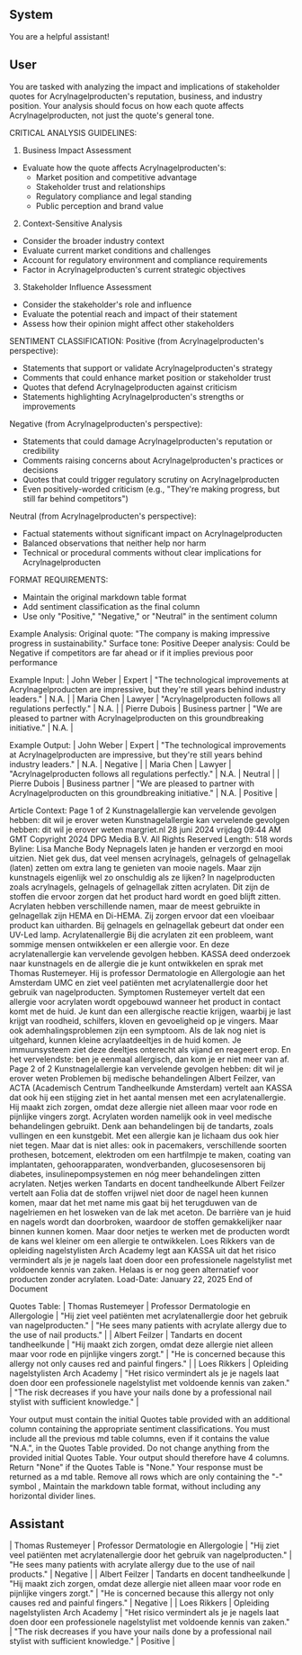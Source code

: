 ## System

You are a helpful assistant!

## User


You are tasked with analyzing the impact and implications of stakeholder quotes for Acrylnagelproducten's reputation, business, and industry position. Your analysis should focus on how each quote affects Acrylnagelproducten, not just the quote's general tone.

CRITICAL ANALYSIS GUIDELINES:
1. Business Impact Assessment
- Evaluate how the quote affects Acrylnagelproducten's:
  * Market position and competitive advantage
  * Stakeholder trust and relationships
  * Regulatory compliance and legal standing
  * Public perception and brand value

2. Context-Sensitive Analysis
- Consider the broader industry context
- Evaluate current market conditions and challenges
- Account for regulatory environment and compliance requirements
- Factor in Acrylnagelproducten's current strategic objectives

3. Stakeholder Influence Assessment
- Consider the stakeholder's role and influence
- Evaluate the potential reach and impact of their statement
- Assess how their opinion might affect other stakeholders

SENTIMENT CLASSIFICATION:
Positive (from Acrylnagelproducten's perspective):
- Statements that support or validate Acrylnagelproducten's strategy
- Comments that could enhance market position or stakeholder trust
- Quotes that defend Acrylnagelproducten against criticism
- Statements highlighting Acrylnagelproducten's strengths or improvements

Negative (from Acrylnagelproducten's perspective):
- Statements that could damage Acrylnagelproducten's reputation or credibility
- Comments raising concerns about Acrylnagelproducten's practices or decisions
- Quotes that could trigger regulatory scrutiny on Acrylnagelproducten
- Even positively-worded criticism (e.g., "They're making progress, but still far behind competitors")

Neutral (from Acrylnagelproducten's perspective):
- Factual statements without significant impact on Acrylnagelproducten
- Balanced observations that neither help nor harm
- Technical or procedural comments without clear implications for Acrylnagelproducten

FORMAT REQUIREMENTS:
- Maintain the original markdown table format
- Add sentiment classification as the final column
- Use only "Positive," "Negative," or "Neutral" in the sentiment column

Example Analysis:
Original quote: "The company is making impressive progress in sustainability."
Surface tone: Positive
Deeper analysis: Could be Negative if competitors are far ahead or if it implies previous poor performance

Example Input:
| John Weber | Expert | "The technological improvements at Acrylnagelproducten are impressive, but they're still years behind industry leaders." | N.A. |
| Maria Chen | Lawyer | "Acrylnagelproducten follows all regulations perfectly." | N.A. |
| Pierre Dubois | Business partner | "We are pleased to partner with Acrylnagelproducten on this groundbreaking initiative." | N.A. |

Example Output:
| John Weber | Expert | "The technological improvements at Acrylnagelproducten are impressive, but they're still years behind industry leaders." | N.A. | Negative |
| Maria Chen | Lawyer | "Acrylnagelproducten follows all regulations perfectly." | N.A. | Neutral |
| Pierre Dubois | Business partner | "We are pleased to partner with Acrylnagelproducten on this groundbreaking initiative." | N.A. | Positive |

Article Context:
Page 1 of 2
Kunstnagelallergie kan vervelende gevolgen hebben: dit wil je erover weten
Kunstnagelallergie kan vervelende gevolgen hebben: dit wil je erover weten
margriet.nl
28 juni 2024 vrijdag 09:44 AM GMT
Copyright 2024 DPG Media B.V. All Rights Reserved
Length: 518 words
Byline: Lisa Manche
Body
Nepnagels laten je handen er verzorgd en mooi uitzien. Niet gek dus, dat veel mensen acrylnagels, gelnagels of 
gelnagellak (laten) zetten om extra lang te genieten van mooie nagels. Maar zijn kunstnagels eigenlijk wel zo 
onschuldig als ze lijken?
In nagelproducten zoals acrylnagels, gelnagels of gelnagellak zitten acrylaten. Dit zijn de stoffen die ervoor 
zorgen dat het product hard wordt en goed blijft zitten. Acrylaten hebben verschillende namen, maar de meest 
gebruikte in gelnagellak zijn HEMA en Di-HEMA. Zij zorgen ervoor dat een vloeibaar product kan uitharden. Bij 
gelnagels en gelnagellak gebeurt dat onder een UV-Led lamp.
Acrylatenallergie
Bij die acrylaten zit een probleem, want sommige mensen ontwikkelen er een allergie voor. En deze 
acrylatenallergie kan vervelende gevolgen hebben. KASSA deed onderzoek naar kunstnagels en de allergie die 
je kunt ontwikkelen en sprak met Thomas Rustemeyer. Hij is professor Dermatologie en Allergologie aan het 
Amsterdam UMC en ziet veel patiënten met acrylatenallergie door het gebruik van nagelproducten.
Symptomen
Rustemeyer vertelt dat een allergie voor acrylaten wordt opgebouwd wanneer het product in contact komt met de 
huid. Je kunt dan een allergische reactie krijgen, waarbij je last krijgt van roodheid, schilfers, kloven en 
gevoeligheid op je vingers. Maar ook ademhalingsproblemen zijn een symptoom. Als de lak nog niet is uitgehard, 
kunnen kleine acrylaatdeeltjes in de huid komen. Je immuunsysteem ziet deze deeltjes onterecht als vijand en 
reageert erop. En het vervelendste: ben je eenmaal allergisch, dan kom je er niet meer van af.
Page 2 of 2
Kunstnagelallergie kan vervelende gevolgen hebben: dit wil je erover weten
Problemen bij medische behandelingen
Albert Feilzer, van ACTA (Academisch Centrum Tandheelkunde Amsterdam) vertelt aan KASSA dat ook hij een 
stijging ziet in het aantal mensen met een acrylatenallergie. Hij maakt zich zorgen, omdat deze allergie niet alleen 
maar voor rode en pijnlijke vingers zorgt. Acrylaten worden namelijk ook in veel medische behandelingen gebruikt. 
Denk aan behandelingen bij de tandarts, zoals vullingen en een kunstgebit. Met een allergie kan je lichaam dus 
ook hier niet tegen.
Maar dat is niet alles: ook in pacemakers, verschillende soorten prothesen, botcement, elektroden om een 
hartfilmpje te maken, coating van implantaten, gehoorapparaten, wondverbanden, glucosesensoren bij diabetes, 
insulinepompsystemen en nóg meer behandelingen zitten acrylaten.
Netjes werken
Tandarts en docent tandheelkunde Albert Feilzer vertelt aan Folia dat de stoffen vrijwel niet door de nagel heen 
kunnen komen, maar dat het met name mis gaat bij het terugduwen van de nagelriemen en het losweken van de 
lak met aceton. De barrière van je huid en nagels wordt dan doorbroken, waardoor de stoffen gemakkelijker naar 
binnen kunnen komen.
Maar door netjes te werken met de producten wordt de kans wel kleiner om een allergie te ontwikkelen. Loes 
Rikkers van de opleiding nagelstylisten Arch Academy legt aan KASSA uit dat het risico vermindert als je je 
nagels laat doen door een professionele nagelstylist met voldoende kennis van zaken. Helaas is er nog geen 
alternatief voor producten zonder acrylaten.
Load-Date: January 22, 2025
End of Document

Quotes Table:
| Thomas Rustemeyer | Professor Dermatologie en Allergologie | "Hij ziet veel patiënten met acrylatenallergie door het gebruik van nagelproducten." | "He sees many patients with acrylate allergy due to the use of nail products." |
| Albert Feilzer | Tandarts en docent tandheelkunde | "Hij maakt zich zorgen, omdat deze allergie niet alleen maar voor rode en pijnlijke vingers zorgt." | "He is concerned because this allergy not only causes red and painful fingers." |
| Loes Rikkers | Opleiding nagelstylisten Arch Academy | "Het risico vermindert als je je nagels laat doen door een professionele nagelstylist met voldoende kennis van zaken." | "The risk decreases if you have your nails done by a professional nail stylist with sufficient knowledge." |

Your output must contain the initial Quotes table provided with an additional column containing the appropriate sentiment classifications. You must include all the previous md table columns, even if it contains the value "N.A.", in the Quotes Table provided. Do not change anything from the provided initial Quotes Table. Your output should therefore have 4 columns. Return "None" if the Quotes Table is "None." Your response must be returned as a md table. Remove all rows which are only containing the "-" symbol , Maintain the markdown table format, without including any horizontal divider lines.
        

## Assistant

| Thomas Rustemeyer | Professor Dermatologie en Allergologie | "Hij ziet veel patiënten met acrylatenallergie door het gebruik van nagelproducten." | "He sees many patients with acrylate allergy due to the use of nail products." | Negative |
| Albert Feilzer | Tandarts en docent tandheelkunde | "Hij maakt zich zorgen, omdat deze allergie niet alleen maar voor rode en pijnlijke vingers zorgt." | "He is concerned because this allergy not only causes red and painful fingers." | Negative |
| Loes Rikkers | Opleiding nagelstylisten Arch Academy | "Het risico vermindert als je je nagels laat doen door een professionele nagelstylist met voldoende kennis van zaken." | "The risk decreases if you have your nails done by a professional nail stylist with sufficient knowledge." | Positive |

